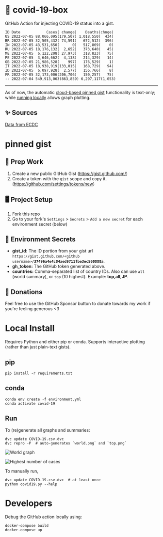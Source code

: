 # 🏥 covid-19-box

GitHub Action for injecting COVID-19 status into a gist.

```
ID Date            Cases( change)    Deaths(chnge)
US 2022-07-05 88,066,095(179,507) 1,018,550(  434)
BR 2022-07-05 32,505,432( 74,591)   672,512(  396)
IN 2022-07-05 43,531,650(      0)   517,869(    0)
RU 2022-07-05 18,176,132(  2,652)   373,640(   45)
ME 2022-07-05  6,122,208( 27,973)   318,823(   75)
PE 2022-07-05  3,646,662(  4,138)   214,329(   14)
GB 2022-07-05 21,986,528(    997)   176,529(    1)
IT 2022-07-05 18,938,919(133,015)   168,729(   94)
ID 2022-07-05  6,097,928(  2,577)   156,766(    8)
FR 2022-07-05 32,173,006(206,706)   150,257(   75)
-- 2022-07-04 549,913,063(863,859) 6,297,117(1,053)
```

---

As of now, the automatic [cloud-based pinned gist](#pinned-gist) functionality is text-only;
while [running locally](#local-install) allows graph plotting.

## ✨ Sources

[Data from ECDC](https://www.ecdc.europa.eu/en/publications-data/download-todays-data-geographic-distribution-covid-19-cases-worldwide)

# pinned gist

## 🎒 Prep Work
1. Create a new public GitHub Gist (https://gist.github.com/)
1. Create a token with the `gist` scope and copy it. (https://github.com/settings/tokens/new)

## 🖥 Project Setup
1. Fork this repo
1. Go to your fork's `Settings` > `Secrets` > `Add a new secret` for each environment secret (below)

## 🤫 Environment Secrets
- **gist_id:** The ID portion from your gist url `https://gist.github.com/<github username>/`**`37496a4e4c84aed9711fbe3ec560888a`**.
- **gh_token:** The GitHub token generated above.
- **countries:** Comma-separated list of country IDs. Also can use `all` (world summary), or `top` (10 highest). Example: **top,all,JP**.

## 💸 Donations

Feel free to use the GitHub Sponsor button to donate towards my work if you're feeling generous <3

# Local Install

Requires Python and either pip or conda. Supports interactive plotting (rather than just plain-text gists).

## pip

```
pip install -r requirements.txt
```

## conda

```
conda env create -f environment.yml
conda activate covid-19
```

## Run

To (re)generate all graphs and summaries:

```
dvc update COVID-19.csv.dvc
dvc repro -P  # auto-generates `world.png` and `top.png`
```

![World graph](world.png)

![Highest number of cases](top.png)

To manually run,

```
dvc update COVID-19.csv.dvc  # at least once
python covid19.py --help
```

# Developers

Debug the GitHub action locally using:

```
docker-compose build
docker-compose up
```

